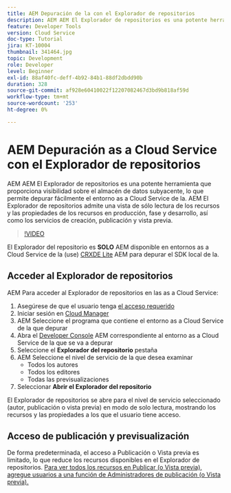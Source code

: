 ```yaml
---
title: AEM Depuración de la con el Explorador de repositorios
description: AEM AEM El Explorador de repositorios es una potente herramienta que proporciona visibilidad sobre el almacén de datos subyacente, lo que permite depurar fácilmente el entorno as a Cloud Service de la.
feature: Developer Tools
version: Cloud Service
doc-type: Tutorial
jira: KT-10004
thumbnail: 341464.jpg
topic: Development
role: Developer
level: Beginner
exl-id: 88af40fc-deff-4b92-84b1-88df2dbdd90b
duration: 328
source-git-commit: af928e60410022f12207082467d3bd9b818af59d
workflow-type: tm+mt
source-wordcount: '253'
ht-degree: 0%

---
```


# AEM Depuración as a Cloud Service con el Explorador de repositorios

AEM AEM El Explorador de repositorios es una potente herramienta que proporciona visibilidad sobre el almacén de datos subyacente, lo que permite depurar fácilmente el entorno as a Cloud Service de la. AEM El Explorador de repositorios admite una vista de sólo lectura de los recursos y las propiedades de los recursos en producción, fase y desarrollo, así como los servicios de creación, publicación y vista previa.

>[!VIDEO](https://video.tv.adobe.com/v/341464?quality=12&learn=on)

El Explorador del repositorio es __SOLO__ AEM disponible en entornos as a Cloud Service de la (use) [CRXDE Lite](../aem-sdk-local-quickstart/other-tools.md#crxde-lite) AEM para depurar el SDK local de la.

## Acceder al Explorador de repositorios

AEM Para acceder al Explorador de repositorios en las as a Cloud Service:

1. Asegúrese de que el usuario tenga [el acceso requerido](https://experienceleague.adobe.com/docs/experience-manager-cloud-service/content/implementing/developer-tools/repository-browser.html#access-prerequisites)
1. Iniciar sesión en [Cloud Manager](https://my.cloudmanager.adobe.com)
1. AEM Seleccione el programa que contiene el entorno as a Cloud Service de la que depurar
1. Abra el [Developer Console](./developer-console.md) AEM correspondiente al entorno as a Cloud Service de la que se va a depurar
1. Seleccione el __Explorador del repositorio__ pestaña
1. AEM Seleccione el nivel de servicio de la que desea examinar
   + Todos los autores
   + Todos los editores
   + Todas las previsualizaciones
1. Seleccionar __Abrir el Explorador del repositorio__

El Explorador de repositorios se abre para el nivel de servicio seleccionado (autor, publicación o vista previa) en modo de solo lectura, mostrando los recursos y las propiedades a los que el usuario tiene acceso.

## Acceso de publicación y previsualización

De forma predeterminada, el acceso a Publicación o Vista previa es limitado, lo que reduce los recursos disponibles en el Explorador de repositorios. [Para ver todos los recursos en Publicar (o Vista previa), agregue usuarios a una función de Administradores de publicación (o Vista previa).](https://experienceleague.adobe.com/docs/experience-manager-cloud-service/content/implementing/developer-tools/repository-browser.html#navigate-the-hierarchy)

